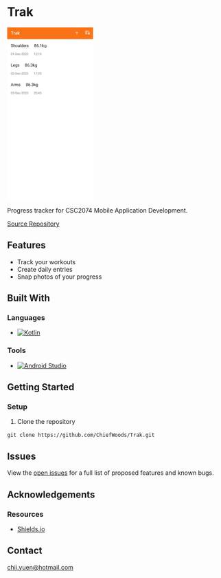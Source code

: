# Trak

<img src="screenshot.jpg" alt="Screenshot" width="200">

Progress tracker for CSC2074 Mobile Application Development.

[Source Repository](https://github.com/ChiefWoods/Trak)

## Features

- Track your workouts
- Create daily entries
- Snap photos of your progress

## Built With

### Languages

- [![Kotlin](https://img.shields.io/badge/Kotlin-19191c?style=for-the-badge&logo=kotlin)](https://kotlinlang.org/)

### Tools

- [![Android Studio](https://img.shields.io/badge/Android%20Studio-3c75d3?style=for-the-badge&logo=android-studio)](https://developer.android.com/studio)

## Getting Started

### Setup

1. Clone the repository
```
git clone https://github.com/ChiefWoods/Trak.git
```

## Issues

View the [open issues](https://github.com/ChiefWoods/Trak/issues) for a full list of proposed features and known bugs.

## Acknowledgements

### Resources

- [Shields.io](https://shields.io/)

## Contact

[chii.yuen@hotmail.com](mailto:chii.yuen@hotmail.com)
